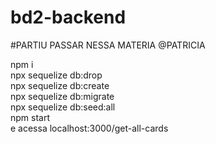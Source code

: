 # bd2-backend


#PARTIU PASSAR NESSA MATERIA @PATRICIA

npm i
<br>
npx sequelize db:drop
<br>
npx sequelize db:create
<br>
npx sequelize db:migrate
<br>
npx sequelize db:seed:all
<br>
npm start
<br>
e acessa localhost:3000/get-all-cards
